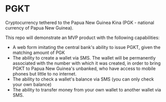# PGKT
Cryptocurrency tethered to the Papua New Guinea Kina (PGK - national currency of Papua New Guinea).

This repo will demonstrate an MVP product with the following capabilities:
- A web form imitating the central bank's ability to issue PGKT, given the matching amount of PGK
- The ability to create a wallet via SMS. The wallet will be permanently associated with the number with which it was created, in order to bring PGKT to Papua New Guinea's unbanked, who have access to mobile phones but little to no internet.
- The ability to check a wallet's balance via SMS (you can only check your own balance)
- The ability to transfer money from your own wallet to another wallet via SMS.
